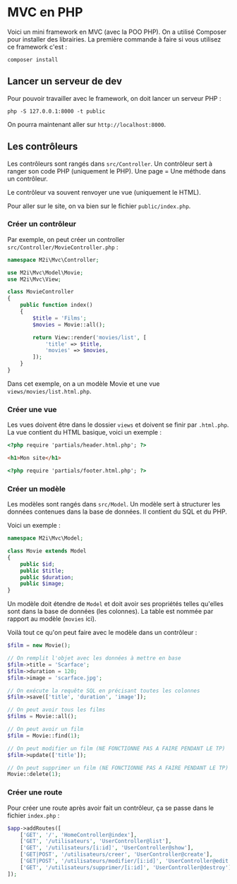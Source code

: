 # MVC en PHP

Voici un mini framework en MVC (avec la POO PHP). On a utilisé Composer pour installer des librairies. La première commande à faire si vous utilisez ce framework c'est :

```
composer install
```

## Lancer un serveur de dev

Pour pouvoir travailler avec le framework, on doit lancer un serveur PHP :

```
php -S 127.0.0.1:8000 -t public
```

On pourra maintenant aller sur `http://localhost:8000`.

## Les contrôleurs

Les contrôleurs sont rangés dans `src/Controller`. Un contrôleur sert à ranger son code PHP (uniquement le PHP). Une page = Une méthode dans un contrôleur.

Le contrôleur va souvent renvoyer une vue (uniquement le HTML).

Pour aller sur le site, on va bien sur le fichier `public/index.php`.

### Créer un contrôleur

Par exemple, on peut créer un controller `src/Controller/MovieController.php` :

```php
namespace M2i\Mvc\Controller;

use M2i\Mvc\Model\Movie;
use M2i\Mvc\View;

class MovieController
{
    public function index()
    {
        $title = 'Films';
        $movies = Movie::all();

        return View::render('movies/list', [
            'title' => $title,
            'movies' => $movies,
        ]);
    }
}
```

Dans cet exemple, on a un modèle Movie et une vue `views/movies/list.html.php`.

### Créer une vue

Les vues doivent être dans le dossier `views` et doivent se finir par `.html.php`. La vue contient du HTML basique, voici un exemple :

```html
<?php require 'partials/header.html.php'; ?>

<h1>Mon site</h1>

<?php require 'partials/footer.html.php'; ?>
```

### Créer un modèle

Les modèles sont rangés dans `src/Model`. Un modèle sert à structurer les données contenues dans la base de données. Il contient du SQL et du PHP.

Voici un exemple :

```php
namespace M2i\Mvc\Model;

class Movie extends Model
{
    public $id;
    public $title;
    public $duration;
    public $image;
}
```

Un modèle doit étendre de `Model` et doit avoir ses propriétés telles qu'elles sont dans la base de données (les colonnes). La table est nommée par rapport au modèle (`movies` ici).

Voilà tout ce qu'on peut faire avec le modèle dans un contrôleur :

```php
$film = new Movie();

// On remplit l'objet avec les données à mettre en base
$film->title = 'Scarface';
$film->duration = 120;
$film->image = 'scarface.jpg';

// On exécute la requête SQL en précisant toutes les colonnes
$film->save(['title', 'duration', 'image']);

// On peut avoir tous les films
$films = Movie::all();

// On peut avoir un film
$film = Movie::find(1);

// On peut modifier un film (NE FONCTIONNE PAS A FAIRE PENDANT LE TP)
$film->update(['title']);

// On peut supprimer un film (NE FONCTIONNE PAS A FAIRE PENDANT LE TP)
Movie::delete(1);
```

### Créer une route

Pour créer une route après avoir fait un contrôleur, ça se passe dans le fichier `index.php` :

```php
$app->addRoutes([
    ['GET', '/', 'HomeController@index'],
    ['GET', '/utilisateurs', 'UserController@list'],
    ['GET', '/utilisateurs/[i:id]', 'UserController@show'],
    ['GET|POST', '/utilisateurs/creer', 'UserController@create'],
    ['GET|POST', '/utilisateurs/modifier/[i:id]', 'UserController@edit'],
    ['GET', '/utilisateurs/supprimer/[i:id]', 'UserController@destroy'],
]);
```

